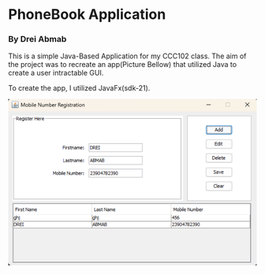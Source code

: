 # PhoneBook Application
### By Drei Abmab 

This is a simple Java-Based Application for my CCC102 class. The aim of the project was to recreate an app(Picture Bellow) that utilized Java to create a user intractable GUI. 

To create the app, I utilized JavaFx(sdk-21).

![To recreate](https://raw.githubusercontent.com/Dreigannadoit/Photos/main/05_05_2024.png "Ma'ams App")




